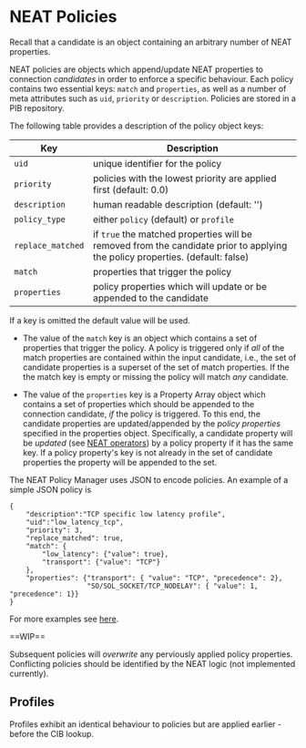 # NEAT Policies

Recall that a candidate is an object containing an arbitrary number of NEAT properties.

NEAT policies are objects which append/update NEAT properties to connection *candidates* in order to enforce a specific behaviour. Each policy contains two essential keys: `match` and `properties`, as well as a number of meta attributes such as `uid`, `priority` or `description`. Policies are stored in a PIB repository.

The following table provides a description of the policy object keys:

| Key | Description |
|-----|-------------|
| `uid` | unique identifier for the policy |
| `priority` | policies with the lowest priority are applied first (default: 0.0) |
| `description` | human readable description (default: '') |
| `policy_type` | either `policy` (default) or `profile` |
| `replace_matched` | if `true` the matched properties will be removed from the candidate prior to applying the policy properties. (default: false) |
| `match` | properties that trigger the policy |
| `properties` | policy properties which will update or be appended to the candidate |

If a key is omitted the default value will be used.

+ The value of the `match` key is an object which contains a set of properties that trigger the policy. A policy is triggered only if *all* of the match properties are contained within the input candidate, i.e., the set of candidate properties is a superset of the set of match properties. If the the match key is empty or missing the policy will match *any* candidate.

+ The value of the `properties` key is a Property Array object which contains a set of properties which should be appended to the connection candidate, *if* the policy is triggered. To this end, the candidate properties are updated/appended by the *policy properties* specified in the properties object. Specifically, a candidate property will be *updated* (see [NEAT operators](NEAT_properties.md)) by a policy property if it has the same key. If a policy property's key is not already in the set of candidate properties the property will be appended to the set.

The NEAT Policy Manager uses JSON to encode policies. An example of a simple JSON policy is 

```
{
    "description":"TCP specific low latency profile",
    "uid":"low_latency_tcp",
    "priority": 3,
    "replace_matched": true,
    "match": {
        "low_latency": {"value": true},
        "transport": {"value": "TCP"}
    },
    "properties": {"transport": { "value": "TCP", "precedence": 2},
                   "SO/SOL_SOCKET/TCP_NODELAY": { "value": 1, "precedence": 1}}
}
```

For more examples see [here](../examples/pib).


==WIP==

Subsequent policies will *overwrite* any perviously applied policy properties. Conflicting policies should be identified by the NEAT logic (not implemented currently).

## Profiles 

Profiles exhibit an identical behaviour to policies but are applied earlier - before the CIB lookup.
